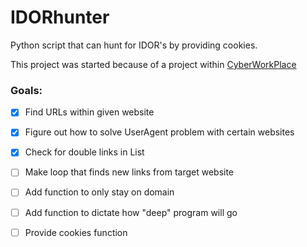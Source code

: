 # IDORhunter
Python script that can hunt for IDOR's by providing cookies.

This project was started because of a project within [CyberWorkPlace](https://cyberworkplace.tech/)

### Goals:
- [X] Find URLs within given website
- [X] Figure out how to solve UserAgent problem with certain websites
- [X] Check for double links in List
- [ ] Make loop that finds new links from target website
- [ ] Add function to only stay on domain
- [ ] Add function to dictate how "deep" program will go
- [ ] Provide cookies function



